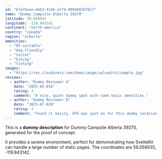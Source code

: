 ```yaml
---
id: "bfe7beee-deb3-4146-af74-909d802b7017"
name: "Dummy Campsite Alberta 39270"
latitude: 59.058935
longitude: -119.843142
continent: "north-america"
country: "canada"
region: "alberta"
amenities:
  - "RV-suitable"
  - "dog-friendly"
  - "toilet"
  - "hiking"
  - "fishing"
images:
  - "https://res.cloudinary.com/demo/image/upload/v1/sample.jpg"
reviews:
  - author: "Dummy Reviewer A"
    date: "2025-02-016"
    rating: 3
    comment: "A nice, quiet dummy spot with some basic amenities."
  - author: "Dummy Reviewer B"
    date: "2025-07-020"
    rating: 3
    comment: "Found it easily. GPS was spot on for this dummy location."
---
```


This is a **dummy description** for Dummy Campsite Alberta 39270, generated for the proof of concept.

It provides a serene environment, perfect for demonstrating how SvelteKit can handle a large number of static pages. The coordinates are 59.058935, -119.843142.
